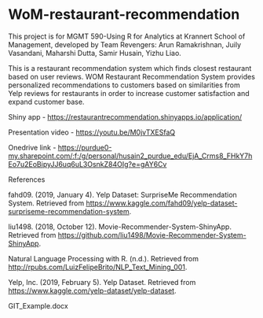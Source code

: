 # WoM-restaurant-recommendation
This project is for MGMT 590-Using R for Analytics at Krannert School of Management, 
developed by Team Revengers: Arun Ramakrishnan, Juily Vasandani, Maharshi Dutta, Samir Husain,  Yizhu Liao. 

This is a restaurant recommendation system which finds closest restaurant based on user reviews.
WOM Restaurant Recommendation System provides personalized recommendations to customers based on similarities 
from Yelp reviews for restaurants in order to increase customer satisfaction and expand customer base.  

Shiny app - https://restaurantrecommendation.shinyapps.io/application/

Presentation video - https://youtu.be/M0jvTXESfaQ

Onedrive link - https://purdue0-my.sharepoint.com/:f:/g/personal/husain2_purdue_edu/EjA_Crms8_FHkY7hEo7u2EoBipyJJ6uq6uL3OsnkZ84OIg?e=gAY6Cv


References

fahd09. (2019, January 4). Yelp Dataset: SurpriseMe Recommendation System. 
Retrieved from https://www.kaggle.com/fahd09/yelp-dataset-surpriseme-recommendation-system.  

liu1498. (2018, October 12). Movie-Recommender-System-ShinyApp. 
Retrieved from https://github.com/liu1498/Movie-Recommender-System-ShinyApp.  

Natural Language Processing with R. (n.d.). 
Retrieved from http://rpubs.com/LuizFelipeBrito/NLP_Text_Mining_001. 

Yelp, Inc. (2019, February 5). Yelp Dataset. 
Retrieved from https://www.kaggle.com/yelp-dataset/yelp-dataset.  

GIT_Example.docx
